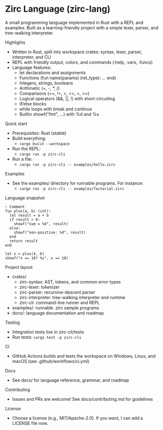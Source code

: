 # Zirc Language (zirc-lang)

A small programming language implemented in Rust with a REPL and examples. Built as a learning-friendly project with a simple lexer, parser, and tree-walking interpreter.

Highlights
- Written in Rust, split into workspace crates: syntax, lexer, parser, interpreter, and CLI
- REPL with friendly output, colors, and commands (:help, :vars, :funcs)
- Language features:
  - let declarations and assignments
  - Functions (fun name(params) (ret_type): ... end)
  - Integers, strings, booleans
  - Arithmetic (+, -, *, /)
  - Comparisons (==, !=, <, <=, >, >=)
  - Logical operators (&&, ||, !) with short-circuiting
  - if/else blocks
  - while loops with break and continue
  - Builtin showf("fmt", ...) with %d and %s

Quick start
- Prerequisites: Rust (stable)
- Build everything:
  - `cargo build --workspace`
- Run the REPL:
  - `cargo run -p zirc-cli`
- Run a file:
  - `cargo run -p zirc-cli -- examples/hello.zirc`

Examples
- See the examples/ directory for runnable programs. For instance:
  - `cargo run -p zirc-cli -- examples/factorial.zirc`

Language snapshot
```text
~ Comment
fun plus(a, b) (int):
  let result = a + b
  if result > 0:
    showf("sum = %d", result)
  else:
    showf("non-positive: %d", result)
  end
  return result
end

let x = plus(4, 6)
showf("x == 10? %s", x == 10)
```

Project layout
- crates/
  - zirc-syntax: AST, tokens, and common error types
  - zirc-lexer: tokenizer
  - zirc-parser: recursive-descent parser
  - zirc-interpreter: tree-walking interpreter and runtime
  - zirc-cli: command-line runner and REPL
- examples/: runnable .zirc sample programs
- docs/: language documentation and roadmap

Testing
- Integration tests live in zirc-cli/tests
- Run tests: `cargo test -p zirc-cli`

CI
- GitHub Actions builds and tests the workspace on Windows, Linux, and macOS (see .github/workflows/ci.yml)

Docs
- See docs/ for language reference, grammar, and roadmap

Contributing
- Issues and PRs are welcome! See docs/contributing.md for guidelines

License
- Choose a license (e.g., MIT/Apache-2.0). If you want, I can add a LICENSE file now.

